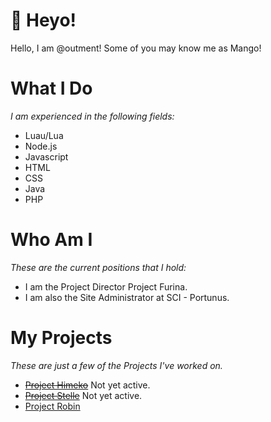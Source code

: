 # 👋 Heyo!
Hello, I am @outment!
Some of you may know me as Mango!

# What I Do
*I am experienced in the following fields:*
- Luau/Lua
- Node.js
- Javascript
- HTML
- CSS
- Java
- PHP

# Who Am I
*These are the current positions that I hold:*
- I am the Project Director Project Furina.
- I am also the Site Administrator at SCI - Portunus.

# My Projects
*These are just a few of the Projects I've worked on.*
- ~~[Project Himeko](https://himeko.project-furina.com/)~~ Not yet active.
- ~~[Project Stelle](https://stelle.project-furina.com/)~~ Not yet active.
- [Project Robin](https://modrinth.com/mod/projectrobin)
